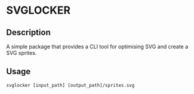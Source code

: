# SVGLOCKER
## Description
A simple package that provides a CLI tool for optimising SVG and create a SVG sprites.

## Usage
```
svglocker [input_path] [output_path]/sprites.svg 
```
